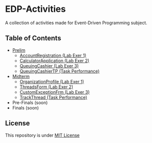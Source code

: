 # EDP-Activities

A collection of activities made for Event-Driven Programming subject.

## Table of Contents
- [Prelim](https://github.com/PheeLeep/EDP-Activities/tree/main/Activities/Prelim)
  - [AccountRegistration (Lab Exer 1)](https://github.com/PheeLeep/EDP-Activities/tree/main/Activities/Prelim/AccountRegistration)
  - [CalculatorApplication (Lab Exer 2)](https://github.com/PheeLeep/EDP-Activities/tree/main/Activities/Prelim/CalculatorApplication)
  - [QueuingCashier (Lab Exer 3)](https://github.com/PheeLeep/EDP-Activities/tree/main/Activities/Prelim/QueuingCashier)
  - [QueuingCashierTP (Task Performance)](https://github.com/PheeLeep/EDP-Activities/tree/main/Activities/Prelim/QueuingCashierTP)
- [Midterm](https://github.com/PheeLeep/EDP-Activities/tree/main/Activities/Midterm)
  - [OrganizationProfile (Lab Exer 1)](https://github.com/PheeLeep/EDP-Activities/tree/main/Activities/Midterm/OrganizationProfile)
  - [ThreadsForm (Lab Exer 2)](https://github.com/PheeLeep/EDP-Activities/tree/main/Activities/Midterm/ThreadsForm)
  - [CustomExceptionFrm (Lab Exer 3)](https://github.com/PheeLeep/EDP-Activities/tree/main/Activities/Midterm/CustomExceptionFrm)
  - [TrackThread (Task Performance)](https://github.com/PheeLeep/EDP-Activities/tree/main/Activities/Midterm/TrackThread)
- Pre-Finals (soon)
- Finals (soon)

## License
This repository is under [MIT License](https://github.com/PheeLeep/EDP-Activities/blob/main/LICENSE)
